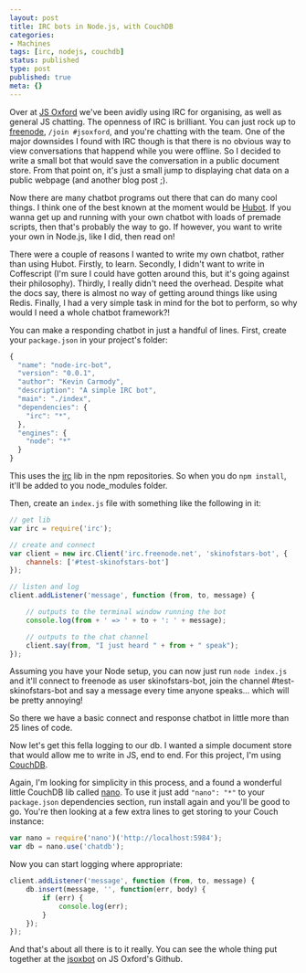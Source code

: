 ```yaml
---
layout: post
title: IRC bots in Node.js, with CouchDB
categories:
- Machines
tags: [irc, nodejs, couchdb]
status: published
type: post
published: true
meta: {}
---
```

Over at [JS Oxford](http://jsoxford.com) we've been avidly using IRC for organising, as well as general JS chatting. The openness of IRC is brilliant. You can just rock up to [freenode](http://freenode.net), `/join #jsoxford`, and you're chatting with the team. One of the major downsides I found with IRC though is that there is no obvious way to view conversations that happend while you were offline. So I decided to write a small bot that would save the conversation in a public document store. From that point on, it's just a small jump to displaying chat data on a public webpage (and another blog post ;).

Now there are many chatbot programs out there that can do many cool things. I think one of the best known at the moment would be [Hubot](http://hubot.github.com/). If you wanna get up and running with your own chatbot with loads of premade scripts, then that's probably the way to go. If however, you want to write your own in Node.js, like I did, then read on!

There were a couple of reasons I wanted to write my own chatbot, rather than using Hubot. Firstly, to learn. Secondly, I didn't want to write in Coffescript (I'm sure I could have gotten around this, but it's going against their philosophy). Thirdly, I really didn't need the overhead. Despite what the docs say, there is almost no way of getting around things like using Redis. Finally, I had a very simple task in mind for the bot to perform, so why would I need a whole chatbot framework?!

You can make a responding chatbot in just a handful of lines. First, create your `package.json` in your project's folder:

```javascript
{
  "name": "node-irc-bot",
  "version": "0.0.1",
  "author": "Kevin Carmody",
  "description": "A simple IRC bot",
  "main": "./index",
  "dependencies": {
    "irc": "*",
  },
  "engines": {
    "node": "*"
  }
}
```

This uses the [irc](https://npmjs.org/package/irc) lib in the npm repositories. So when you do `npm install`, it'll be added to you node_modules folder.

Then, create an `index.js` file with something like the following in it:

```javascript
// get lib
var irc = require('irc');

// create and connect
var client = new irc.Client('irc.freenode.net', 'skinofstars-bot', {
    channels: ['#test-skinofstars-bot']
});

// listen and log
client.addListener('message', function (from, to, message) {

    // outputs to the terminal window running the bot
    console.log(from + ' => ' + to + ': ' + message);

    // outputs to the chat channel
    client.say(from, "I just heard " + from + " speak");
});
```

Assuming you have your Node setup, you can now just run `node index.js` and it'll connect to freenode as user skinofstars-bot, join the channel #test-skinofstars-bot and say a message every time anyone speaks... which will be pretty annoying!

So there we have a basic connect and response chatbot in little more than 25 lines of code.

Now let's get this fella logging to our db. I wanted a simple document store that would allow me to write in JS, end to end. For this project, I'm using [CouchDB](http://couchdb.apache.org/).

Again, I'm looking for simplicity in this process, and a found a wonderful little CouchDB lib called [nano](https://github.com/dscape/nano). To use it just add `"nano": "*"` to your `package.json` dependencies section, run install again and you'll be good to go. You're then looking at a few extra lines to get storing to your Couch instance:

```javascript
var nano = require('nano')('http://localhost:5984');
var db = nano.use('chatdb');
```

Now you can start logging where appropriate:

```javascript
client.addListener('message', function (from, to, message) {
    db.insert(message, '', function(err, body) {
        if (err) {
            console.log(err);
        }
    });
});
```

And that's about all there is to it really. You can see the whole thing put together at the [jsoxbot](https://github.com/jsoxford/jsoxbot) on JS Oxford's Github.